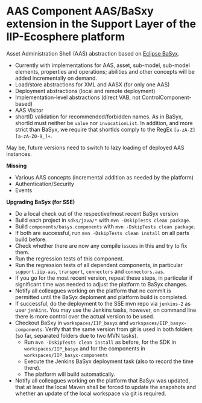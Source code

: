 # AAS Component AAS/BaSxy extension in the Support Layer of the IIP-Ecosphere platform

Asset Administration Shell (AAS) abstraction based on [Eclipse BaSyx](https://www.eclipse.org/basyx/).  

- Currently with implementations for AAS, asset, sub-model, sub-model elements, properties and operations; abilities 
  and other concepts will be added incrementally on demand.
- Load/store abstractions for XML and AASX (for only one AAS)
- Deployment abstractions (local and remote deployment)
- Implementation-level abstractions (direct VAB, not ControlComponent-based)
- AAS Visitor
- shortID validation for recommended/forbidden names. As in BaSyx, shortId must neither be ``value`` nor ``invocationList``. In addition, and more strict than BaSyx, we require that shortIds comply to the RegEx ``[a-zA-Z][a-zA-Z0-9_]+``.

May be, future versions need to switch to lazy loading of deployed AAS instances.

**Missing**
- Various AAS concepts (incremental addition as needed by the platform)
- Authentication/Security
- Events

**Upgrading BaSyx (for SSE)**
- Do a local check out of the respective/most recent BaSyx version
- Build each project in ``sdks/java/*`` with ``mvn -DskipTests clean package``.
- Build ``components/basys.components`` with ``mvn -DskipTests clean package``.
- If both are successful, run ``mvn -DskipTests clean install`` on all parts build before.
- Check whether there are now any compile issues in this and try to fix them.
- Run the regression tests of this component.
- Run the regression tests of all dependent components, in particular ``support.iip-aas``, ``transport``, ``connectors`` and ``connectors.aas``.
- If you go for the most recent version, repeat these steps, in particular if significant time was needed to adjust the platform to BaSyx changes.
- Notify all colleagues working on the platform that no commit is permitted until the BaSyx deploment and platform build is completed.
- If successful, do the deployment to the SSE mvn repo via ``jenkins-2`` as user ``jenkins``. You may use the Jenkins tasks, however,
  on command line there is more control over the actual version to be used.
- Checkout BaSxy in ``workspaces/IIP_basyx`` and ``workspaces/IIP_basyx-components``. Verify that the same version from git is used in both folders (so far, separated folders due to two MVN tasks).
    - Run ``mvn -DskipTests clean install`` as before, for the SDK in ``workspaces/IIP_basyx`` and for the components in 
  ``workspaces/IIP_basyx-components``
    - Execute the Jenkins BaSyx deployment task (also to record the time there).
    - The platform will build automatically.
- Notify all colleagues working on the platform that BaSyx was updated, that at least the local Maven shall be forced to update the snapshots and whether an update of the local workspace via git is required.